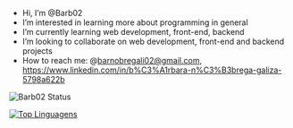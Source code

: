 - Hi, I’m @Barb02
- I’m interested in learning more about programming in general
- I’m currently learning web development, front-end, backend
- I’m looking to collaborate on web development, front-end and backend projects
- How to reach me: @barnobregali02@gmail.com, https://www.linkedin.com/in/b%C3%A1rbara-n%C3%B3brega-galiza-5798a622b

![Barb02 Status](https://github-readme-stats.vercel.app/api?username=Barb02&theme=omni&show_icons=true)

[![Top Linguagens](https://github-readme-stats.vercel.app/api/top-langs/?username=Barb02&layout=compact&theme=omni)](https://github.com/anuraghazra/github-readme-stats)
